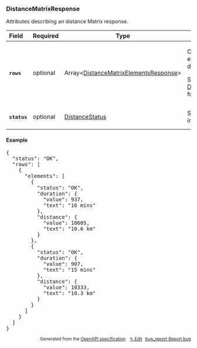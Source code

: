 <!--- This is a generated file, do not edit! -->
<!--- [START woosmap_http_schema_woosmap-platform-api-reference_distancematrixresponse] -->
<h3 class="schema-object" id="Woosmap Platform API Reference_DistanceMatrixResponse">DistanceMatrixResponse</h3>

Attributes describing an distance Matrix response.

| Field                                                                                                       | Required | Type                                                                                                                                             | Description                                                                                                                                                                                                                                                      |
| :---------------------------------------------------------------------------------------------------------- | -------- | ------------------------------------------------------------------------------------------------------------------------------------------------ | ---------------------------------------------------------------------------------------------------------------------------------------------------------------------------------------------------------------------------------------------------------------- |
| <h4 id="DistanceMatrixResponse-rows" class="add-link schema-object-property-key"><code>rows</code></h4>     | optional | Array&lt;[DistanceMatrixElementsResponse](<#Woosmap Platform API Reference_DistanceMatrixElementsResponse> "DistanceMatrixElementsResponse")&gt; | <div class="ref-property-description"><p>Contains an array of elements for each pair of origin and destination</p><p>See <a href="#Woosmap Platform API Reference_DistanceMatrixElementsResponse">DistanceMatrixElementsResponse</a> for more information.</div> |
| <h4 id="DistanceMatrixResponse-status" class="add-link schema-object-property-key"><code>status</code></h4> | optional | [DistanceStatus](<#Woosmap Platform API Reference_DistanceStatus> "DistanceStatus")                                                              | See [DistanceStatus](<#Woosmap Platform API Reference_DistanceStatus> "DistanceStatus") for more information.                                                                                                                                                    |

<h4 class="schema-object-example" id="Woosmap Platform API Reference_DistanceMatrixResponse-example">Example</h4>

<pre class="notranslate lang-json prettyprint">{
  "status": "OK",
  "rows": [
    {
      "elements": [
        {
          "status": "OK",
          "duration": {
            "value": 937,
            "text": "16 mins"
          },
          "distance": {
            "value": 10605,
            "text": "10.6 km"
          }
        },
        {
          "status": "OK",
          "duration": {
            "value": 907,
            "text": "15 mins"
          },
          "distance": {
            "value": 10333,
            "text": "10.3 km"
          }
        }
      ]
    }
  ]
}</pre>

<p style="text-align: right; font-size: smaller;">Generated from the <a data-label="openapi-github" href="https://github.com/woosmap/openapi-specification" title="Woosmap OpenAPI Specification" class="external">OpenAPI specification</a>.
<a data-label="openapi-github-woosmap-http-schema-woosmap-platform-api-reference-distancematrixresponse" data-action="edit" style="margin-left: 5px;" href="https://github.com/woosmap/openapi-specification/blob/main/specification/schemas/Woosmap Platform API Reference_DistanceMatrixResponse.yml" title="Edit on GitHub">✎ Edit</a>
<a data-label="openapi-github-woosmap-http-schema-woosmap-platform-api-reference-distancematrixresponse" data-action="bug" style="margin-left: 5px;" href="https://github.com/woosmap/openapi-specification/issues/new?assignees=&labels=type%3A+bug%2C+triage+me&template=bug_report.md&title=[schemas] Bug - Woosmap Platform API Reference_DistanceMatrixResponse" title="File bug for schemas on GitHub"><span class="material-icons">bug_report</span> Report bug</a>
</p>

<!--- [END woosmap_http_schema_woosmap-platform-api-reference_distancematrixresponse] -->
